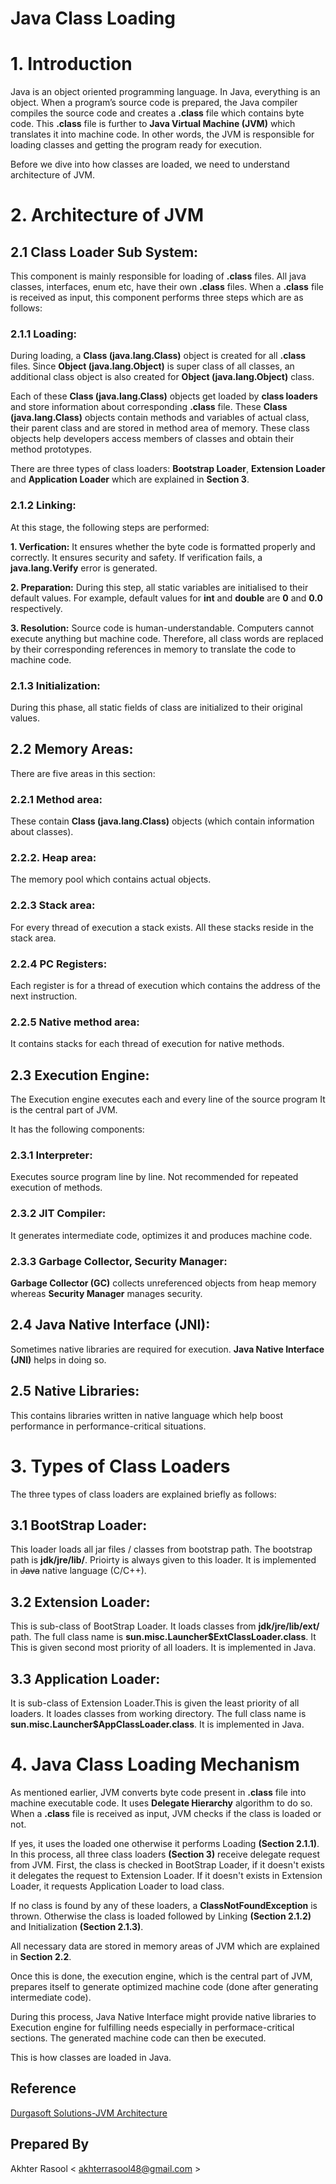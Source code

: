# Java Class Loading #


# 1. Introduction #

Java is an object oriented programming language. In Java, everything is an object. When a program’s source code is prepared, the Java compiler compiles the source code and creates a **.class** file which contains byte code. This **.class** file is further to **Java Virtual Machine (JVM)** which translates it into machine code. In other words, the JVM is responsible for loading classes and getting the program ready for execution.

Before we dive into how classes are loaded, we need to understand architecture of JVM. 


# 2. Architecture of JVM #


## 2.1 Class Loader Sub System: ##


This component is mainly responsible for loading of **.class** files. All java classes, interfaces, enum etc, have their own **.class** files. When a **.class** file is received as input, this component performs three steps which are as follows:

### 2.1.1 Loading: ###
During loading, a **Class (java.lang.Class)** object is created for all **.class** files. Since **Object (java.lang.Object)** is super class of all classes, an additional class object is also created for **Object (java.lang.Object)** class. 

Each of these **Class (java.lang.Class)** objects get loaded by **class loaders** and store information about corresponding **.class** file. These **Class (java.lang.Class)** objects contain methods and variables of actual class, their parent class and are stored in method area of memory. These class objects help developers access members of classes and obtain their method prototypes. 

There are three types of class loaders: **Bootstrap Loader**, **Extension Loader** and **Application Loader** which are explained in **Section 3**.

### 2.1.2 Linking: ###

At this stage, the following steps are performed:

**1. Verfication:**
It ensures whether the byte code is formatted properly and correctly. It ensures security and safety.
If verification fails, a **java.lang.Verify** error is generated.

**2. Preparation:**
During this step, all static variables are initialised to their default values. For example, default values for **int** and **double** are **0** and **0.0** respectively.

**3. Resolution:**
Source code is human-understandable. Computers cannot execute anything but machine code. Therefore, all class words are replaced by their corresponding references in memory to translate the code to machine code.

### 2.1.3 Initialization: ###
During this phase, all static fields of class are initialized to their original values.

## 2.2 Memory Areas: ##
There are five areas in this section:

### 2.2.1 Method area: ### 
These contain **Class (java.lang.Class)** objects (which contain information about classes).

### 2.2.2. Heap area: ###
The memory pool which contains actual objects.

### 2.2.3 Stack area: ###
For every thread of execution a stack exists. All these stacks reside in the stack area.

### 2.2.4 PC Registers: ###
Each register is for a thread of execution which contains the address of the next instruction.

### 2.2.5 Native method area: ###
It contains stacks for each thread of execution for native methods.
	

## 2.3 Execution Engine: ##

The Execution engine executes each and every line of the source program It is the central part of JVM.

It has the following components: 

### 2.3.1 Interpreter: ###
Executes source program line by line. Not recommended for repeated execution of methods.

### 2.3.2 JIT Compiler: ###
It generates intermediate code, optimizes it and produces machine code.

### 2.3.3 Garbage Collector, Security Manager: ###
**Garbage Collector (GC)** collects unreferenced objects from heap memory whereas **Security Manager** manages security.


## 2.4 Java Native Interface (JNI): ##
Sometimes native libraries are required for execution. **Java Native Interface (JNI)** helps in doing so.


## 2.5 Native Libraries: ##
This contains libraries written in native language which help boost performance in performance-critical situations.

# 3. Types of Class Loaders #
The three types of class loaders are explained briefly as follows:

## 3.1 BootStrap Loader: ##
This loader loads all jar files / classes from bootstrap path. The bootstrap path is **jdk/jre/lib/**. Prioirty is always given to this loader. It is implemented in ~~Java~~ native language (C/C++).

## 3.2 Extension Loader: ## 
This is sub-class of BootStrap Loader. It loads classes from **jdk/jre/lib/ext/** path.
The full class name is **sun.misc.Launcher$ExtClassLoader.class**. It This is given second most priority of all loaders.
It is implemented in Java.

## 3.3 Application Loader: ##
It is sub-class of Extension Loader.This is given the least priority of all loaders.
It loades classes from working directory. The full class name is **sun.misc.Launcher$AppClassLoader.class**.
It is implemented in Java.


# 4. Java Class Loading Mechanism # 

As mentioned earlier, JVM converts byte code present in **.class** file into machine executable code. It uses **Delegate Hierarchy** algorithm to do so. When a **.class** file is received as input, JVM checks if the class is loaded or not.

If yes, it uses the loaded one otherwise it performs Loading **(Section 2.1.1)**. In this process, all three class loaders **(Section 3)** receive delegate request from JVM. First, the class is checked in BootStrap Loader, if it doesn't exists it delegates the request to Extension Loader. If it doesn't exists in Extension Loader, it requests Application Loader to load class.

If no class is found by any of these loaders, a **ClassNotFoundException** is thrown. Otherwise the class is loaded followed by Linking **(Section 2.1.2)** and Initialization **(Section 2.1.3)**.

All necessary data are stored in memory areas of JVM which are explained in **Section 2.2**.

Once this is done, the execution engine, which is the central part of JVM, prepares itself to generate optimized machine code (done after generating intermediate code).

During this process, Java Native Interface might provide native libraries to Execution engine for fulfilling needs especially in performace-critical sections. The generated machine code can then be executed.

This is how classes are loaded in Java.

## Reference ##
[Durgasoft Solutions-JVM Architecture](https://www.youtube.com/watch?v=cjC7_ir8Bno&list=PLd3UqWTnYXOkPLxxK5AV_PsJZh2AC5shI)

## Prepared By ##
Akhter Rasool < akhterrasool48@gmail.com >
